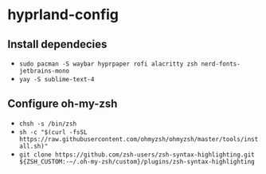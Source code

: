 # hyprland-config

## Install dependecies 
- `sudo pacman -S waybar hyprpaper rofi alacritty zsh nerd-fonts-jetbrains-mono` <br>
- `yay -S sublime-text-4`

## Configure oh-my-zsh
- `chsh -s /bin/zsh` <br>
- `sh -c "$(curl -fsSL https://raw.githubusercontent.com/ohmyzsh/ohmyzsh/master/tools/install.sh)"` <br>
- `git clone https://github.com/zsh-users/zsh-syntax-highlighting.git ${ZSH_CUSTOM:-~/.oh-my-zsh/custom}/plugins/zsh-syntax-highlighting`
